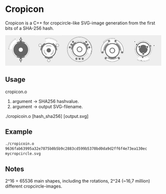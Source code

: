 Cropicon
========

Cropicon is a C++ for cropcircle-like SVG-image generation from the first bits of a SHA-256 hash.

![Sample Cropicon images](example.jpg "Cropicoin examples")


Usage
-----

cropicon.o

1. argument -> SHA256 hashvalue.
2. argument -> output SVG-filename.
 

./cropicoin.o [hash_sha256] [output.svg]

Example
-------
	./cropicoin.o 9636fab63995a32e7875b0b5b9c2883cd599b5370bd0da9d2ff6f4e73ea130ec mycropcircle.svg


Notes
-----
2^16 = 65536 main shapes, including the rotations, 2^24 (~16,7 million) different cropcircle-images.


